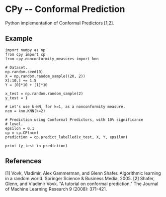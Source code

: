 # CPy -- Conformal Prediction

Python implementation of Conformal Predictors [1,2].


## Example

```
import numpy as np
from cpy import cp
from cpy.nonconformity_measures import knn

# Dataset.
np.random.seed(0)
X = np.random.random_sample((20, 2))
X[:10,] += 1.5
Y = [0]*10 + [1]*10

x_test = np.random.random_sample(2)
y_test = 1

# Let's use k-NN, for k=1, as a nonconformity measure.
ncm = knn.KNN(k=2)

# Prediction using Conformal Predictors, with 10% significance
# level.
epsilon = 0.1
cp = cp.CP(ncm)
prediction = cp.predict_labelled(x_test, X, Y, epsilon)

print (y_test in prediction)
```


## References
[1] Vovk, Vladimir, Alex Gammerman, and Glenn Shafer. Algorithmic learning in a random world. Springer Science & Business Media, 2005.
[2] Shafer, Glenn, and Vladimir Vovk. "A tutorial on conformal prediction." The Journal of Machine Learning Research 9 (2008): 371-421.
